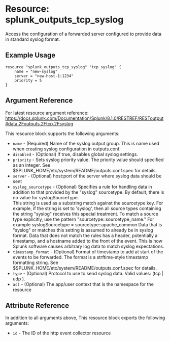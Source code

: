 # Resource: splunk_outputs_tcp_syslog
Access the configuration of a forwarded server configured to provide data in standard syslog format.

## Example Usage
```
resource "splunk_outputs_tcp_syslog" "tcp_syslog" {
    name = "new-syslog"
    server = "new-host-1:1234"
    priority = 5
}
```

## Argument Reference
For latest resource argument reference: https://docs.splunk.com/Documentation/Splunk/8.1.0/RESTREF/RESToutput#data.2Foutputs.2Ftcp.2Fsyslog

This resource block supports the following arguments:
* `name` - (Required) Name of the syslog output group. This is name used when creating syslog configuration in outputs.conf.
* `disabled` - (Optional) If true, disables global syslog settings.
* `priority` - Sets syslog priority value. The priority value should specified as an integer. See $SPLUNK_HOME/etc/system/README/outputs.conf.spec for details.
* `server` - (Optional) host:port of the server where syslog data should be sent
* `syslog_sourcetype` - (Optional) Specifies a rule for handling data in addition to that provided by the "syslog" sourcetype. By default, there is no value for syslogSourceType.
                                   <br>This string is used as a substring match against the sourcetype key. For example, if the string is set to 'syslog', then all source types containing the string "syslog" receives this special treatment.
                                   To match a source type explicitly, use the pattern "sourcetype::sourcetype_name." For example
                                       syslogSourcetype = sourcetype::apache_common
                                   Data that is "syslog" or matches this setting is assumed to already be in syslog format.
                                   Data that does not match the rules has a header, potentially a timestamp, and a hostname added to the front of the event. This is how Splunk software causes arbitrary log data to match syslog expectations.
* `timestamp_format` - (Optional) Format of timestamp to add at start of the events to be forwarded.
                                  The format is a strftime-style timestamp formatting string. See $SPLUNK_HOME/etc/system/README/outputs.conf.spec for details.
* `type` - (Optional) Protocol to use to send syslog data. Valid values: (tcp | udp ).
* `acl` - (Optional) The app/user context that is the namespace for the resource

## Attribute Reference
In addition to all arguments above, This resource block exports the following arguments:

* `id` - The ID of the http event collector resource
